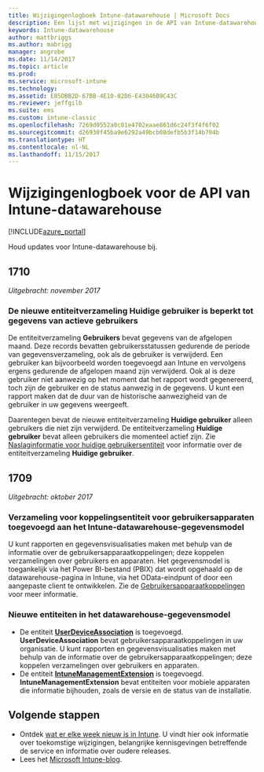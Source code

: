 ```yaml
---
title: Wijzigingenlogboek Intune-datawarehouse | Microsoft Docs
description: Een lijst met wijzigingen in de API van Intune-datawarehouse.
keywords: Intune-datawarehouse
author: mattbriggs
ms.author: mabrigg
manager: angrobe
ms.date: 11/14/2017
ms.topic: article
ms.prod: 
ms.service: microsoft-intune
ms.technology: 
ms.assetid: E85DBB2D-67BB-4E10-82D6-E43046B9C43C
ms.reviewer: jeffgilb
ms.suite: ems
ms.custom: intune-classic
ms.openlocfilehash: 7269d0552a0c01e4702eaae861d6c24f3f4f6f02
ms.sourcegitcommit: d26930f45ba9e6292a49bcb08defb5b3f14b704b
ms.translationtype: HT
ms.contentlocale: nl-NL
ms.lasthandoff: 11/15/2017
---
```

# <a name="change-log-for-the-intune-data-warehouse-api"></a>Wijzigingenlogboek voor de API van Intune-datawarehouse

[!INCLUDE[azure_portal](./includes/azure_portal.md)]

Houd updates voor Intune-datawarehouse bij.

## <a name="1710"></a>1710
_Uitgebracht: november 2017_

### <a name="a-new-entity-collection-named-current-user-is-limited-to-currently-active-user-data----1544273---"></a>De nieuwe entiteitverzameling Huidige gebruiker is beperkt tot gegevens van actieve gebruikers <!-- 1544273 -->

De entiteitverzameling **Gebruikers** bevat gegevens van de afgelopen maand. Deze records bevatten gebruikersstatussen gedurende de periode van gegevensverzameling, ook als de gebruiker is verwijderd. Een gebruiker kan bijvoorbeeld worden toegevoegd aan Intune en vervolgens ergens gedurende de afgelopen maand zijn verwijderd. Ook al is deze gebruiker niet aanwezig op het moment dat het rapport wordt gegenereerd, toch zijn de gebruiker en de status aanwezig in de gegevens. U kunt een rapport maken dat de duur van de historische aanwezigheid van de gebruiker in uw gegevens weergeeft.

Daarentegen bevat de nieuwe entiteitverzameling **Huidige gebruiker** alleen gebruikers die niet zijn verwijderd. De entiteitverzameling **Huidige gebruiker** bevat alleen gebruikers die momenteel actief zijn. Zie [Naslaginformatie voor huidige gebruikersentiteit](reports-ref-current-user.md) voor informatie over de entiteitverzameling **Huidige gebruiker**.

## <a name="1709"></a>1709
_Uitgebracht: oktober 2017_

### <a name="user-device-association-entity-collection-added-to-intune-data-warehouse-data-model----1187917---"></a>Verzameling voor koppelingsentiteit voor gebruikersapparaten toegevoegd aan het Intune-datawarehouse-gegevensmodel <!-- 1187917 -->

U kunt rapporten en gegevensvisualisaties maken met behulp van de informatie over de gebruikersapparaatkoppelingen; deze koppelen verzamelingen over gebruikers en apparaten. Het gegevensmodel is toegankelijk via het Power BI-bestand (PBIX) dat wordt opgehaald op de datawarehouse-pagina in Intune, via het OData-eindpunt of door een aangepaste client te ontwikkelen. Zie de [Gebruikersapparaatkoppelingen](reports-ref-user-device.md) voor meer informatie.

### <a name="new-entities-in-the-in-data-warehouse-data-model----1479526--------"></a>Nieuwe entiteiten in het datawarehouse-gegevensmodel <!-- 1479526 --><!-- -->

 - De entiteit [ **UserDeviceAssociation**](reports-ref-user-device.md) is toegevoegd. **UserDeviceAssociation** bevat gebruikersapparaatkoppelingen in uw organisatie. U kunt rapporten en gegevensvisualisaties maken met behulp van de informatie over de gebruikersapparaatkoppelingen; deze koppelen verzamelingen over gebruikers en apparaten.  
 - De entiteit [ **IntuneManagementExtension**](reports-ref-intunemanagementextension.md) is toegevoegd. **IntuneManagementExtension** bevat entiteiten voor mobiele apparaten die informatie bijhouden, zoals de versie en de status van de installatie.

## <a name="next-steps"></a>Volgende stappen
 - Ontdek [wat er elke week nieuw is in Intune](whats-new.md). U vindt hier ook informatie over toekomstige wijzigingen, belangrijke kennisgevingen betreffende de service en informatie over oudere releases. 
 - Lees het [Microsoft Intune-blog](http://go.microsoft.com/fwlink/?LinkID=273882).